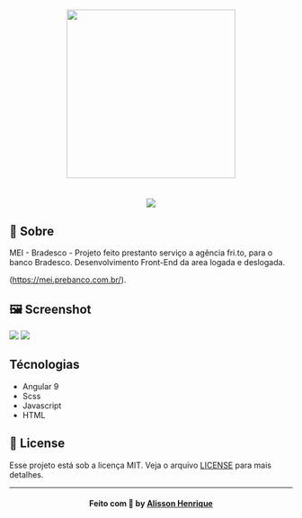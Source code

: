 <h3 align="center">
    <img width="300px" src="https://i.imgur.com/OSbY0PA.jpg">
    <br><br>
</h3>
<p align="center"> 

  <img src="https://img.shields.io/github/license/Suburbanno/Ecoleta?style=flat&logo">
</p>



## 🔖 Sobre

MEI - Bradesco - Projeto feito prestanto serviço a agência fri.to, para o banco Bradesco. Desenvolvimento Front-End da area logada e deslogada.

 (https://mei.prebanco.com.br/).

## 🖼 Screenshot
<img src="https://i.imgur.com/gTdMaKf.gif">
<img src="https://i.imgur.com/lGiY4oZ.gif">


## Técnologias
- Angular 9
- Scss
- Javascript
- HTML


## 📝 License

Esse projeto está sob a licença MIT. Veja o arquivo [LICENSE](LICENSE) para mais detalhes.

---

<h4 align="center">
    Feito com 💜 by <a href="https://www.linkedin.com/in/alissonhenri/" target="_blank">Alisson Henrique</a>
</h4>
